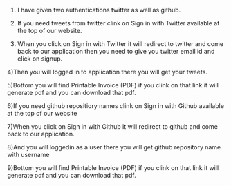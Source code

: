 1) I have given two authentications twitter as well as github.

2) If you need tweets from twitter clink on  Sign in with Twitter  available at the 	top of our website.

3) When you click on Sign in with Twitter it will redirect to twitter and come back to our application then you need to give you twitter email id and  click on signup.

4)Then you will logged in to application there you will get your tweets.

5)Bottom you will find Printable Invoice (PDF) if you clink on that link it will 
   generate pdf and you can download that pdf.

6)If you need github repositiory names clink on  Sign in with Github  available at the top of our website

7)When you click on Sign in with Github it will redirect to github and come back to our application.

8)And you will loggedin as a user there you will get github repository name with username

9)Bottom you will find Printable Invoice (PDF) if you clink on that link it will 
   generate pdf and you can download that pdf.